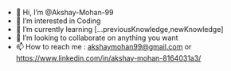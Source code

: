 - 👋 Hi, I’m @Akshay-Mohan-99
- 👀 I’m interested in Coding
- 🌱 I’m currently learning [...previousKnowledge,newKnowledge]
- 💞️ I’m looking to collaborate on anything you want
- 📫 How to reach me : akshaymohan99@gmail.com or https://www.linkedin.com/in/akshay-mohan-8164031a3/

<!---
Akshay-Mohan-99/Akshay-Mohan-99 is a ✨ special ✨ repository because its `README.md` (this file) appears on your GitHub profile.
You can click the Preview link to take a look at your changes.
--->
